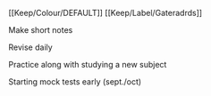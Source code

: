 [[Keep/Colour/DEFAULT]] [[Keep/Label/Gateradrds]]

Make short notes

Revise daily

Practice along with studying a new subject

Starting mock tests early (sept./oct)





